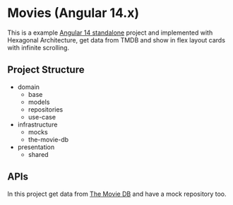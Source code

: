 # Movies (Angular 14.x)

This is a example [Angular 14 standalone](https://angular.io/guide/standalone-components) project and implemented with Hexagonal Architecture, get data from TMDB and show in flex layout cards with infinite scrolling.

## Project Structure

- domain
  - base
  - models
  - repositories
  - use-case
- infrastructure
  - mocks
  - the-movie-db
- presentation
  - shared

## APIs

In this project get data from [The Movie DB](https://www.themoviedb.org/) and have a mock repository too.
